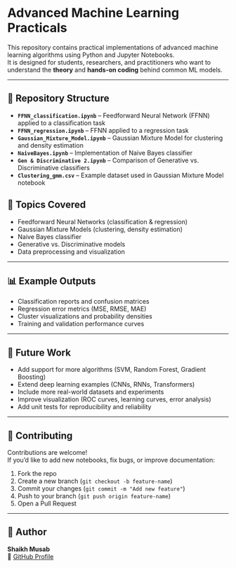 # Advanced Machine Learning Practicals

This repository contains practical implementations of advanced machine learning algorithms using Python and Jupyter Notebooks.  
It is designed for students, researchers, and practitioners who want to understand the **theory** and **hands-on coding** behind common ML models.

---

## 📂 Repository Structure

- **`FFNN_classification.ipynb`** – Feedforward Neural Network (FFNN) applied to a classification task  
- **`FFNN_regression.ipynb`** – FFNN applied to a regression task  
- **`Gaussian_Mixture_Model.ipynb`** – Gaussian Mixture Model for clustering and density estimation  
- **`NaiveBayes.ipynb`** – Implementation of Naive Bayes classifier  
- **`Gen & Discriminative 2.ipynb`** – Comparison of Generative vs. Discriminative classifiers  
- **`Clustering_gmm.csv`** – Example dataset used in Gaussian Mixture Model notebook  

## 📘 Topics Covered

- Feedforward Neural Networks (classification & regression)  
- Gaussian Mixture Models (clustering, density estimation)  
- Naive Bayes classifier  
- Generative vs. Discriminative models  
- Data preprocessing and visualization  

---

## 📊 Example Outputs

- Classification reports and confusion matrices  
- Regression error metrics (MSE, RMSE, MAE)  
- Cluster visualizations and probability densities  
- Training and validation performance curves  

---

## 🔮 Future Work

- Add support for more algorithms (SVM, Random Forest, Gradient Boosting)  
- Extend deep learning examples (CNNs, RNNs, Transformers)  
- Include more real-world datasets and experiments  
- Improve visualization (ROC curves, learning curves, error analysis)  
- Add unit tests for reproducibility and reliability  

---

## 🤝 Contributing

Contributions are welcome!  
If you’d like to add new notebooks, fix bugs, or improve documentation:

1. Fork the repo  
2. Create a new branch (`git checkout -b feature-name`)  
3. Commit your changes (`git commit -m "Add new feature"`)  
4. Push to your branch (`git push origin feature-name`)  
5. Open a Pull Request  

---

## 👤 Author

**Shaikh Musab**  
🔗 [GitHub Profile](https://github.com/smusab9152)
